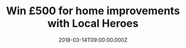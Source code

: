 ---
campaign-uuid: "c-89232165-f51a-4e9d-a55a-1aa23869ef4d"
type: "Preview"
category: "Other"
date: "2018-03-14T09:00:00.000Z"
end-date: "2018-03-22T23:59:00.000Z"
disable-form: false
is_promoted: false
has_entry_page: true
title: "Win £500 for home improvements with Local Heroes"
competition-description: "Planning on making your life BETTER? Put your home improvement\
  \ project in motion by the chance of wining £500 with Local Heroes. Don't miss out\
  \ this great opportunity and make your dream house a reality for you and your loved\
  \ ones. \r\n<p>Click here to get involved.</p>"
hero-header: "Win £500 for home improvements with Local Heroes"
terms-confirmation: "I agree to the competition <a href=\"../etc/localheroes-win-500-pounds-terms-and-conditions.pdf\"\
  \ target=\"_blank\">Terms &amp; Conditions</a> and to create an account with NME\
  \ AAA."
banner-img: "https://assets.expresslyapp.com/asset-b209c887-d7a3-4aba-8c7f-c5c58b2d657c.jpg"
logo-left-href: "https://www.localheroes.com/"
logo-left-image: "https://assets.expresslyapp.com/f30d9143-4bf0-4ebe-a770-328b7f8d908d-thumb.png"
logo-left-title: "Local Heroes"
bg-image-hero: "https://assets.expresslyapp.com/asset-883d056c-e84c-4fc0-b313-7247e9b6331e.jpg"
bg-image-first: "https://assets.expresslyapp.com/asset-1b8d0373-f23f-4c9e-bf03-d6e82a1d7387.jpg"
bg-image-second: "https://assets.expresslyapp.com/asset-88432b87-de93-478d-acd3-7b47948145de.jpg"
section1-content: "<p>Anything needing work at home? Planning a kitchen renovation?\
  \ Or something else? Why not seek for a quality contract from Local Heros? They\
  \ are offering one lucky winner the possibility to get £500! This is your chance\
  \ to get some extra renovation done, and Local Heroes can help you with it.</p>\r\
  \n<p>Local Heroes is a separate business unit that has been set up by British Gas\
  \ to redefine the way that trade related jobs are done around the home.</p>\r\n\
  <p> Built by a mix of people from world class consumer internet companies and experts\
  \ from within British Gas, they understand great online experiences and what’s involved\
  \ in completing professional jobs inside peoples homes.</p>"
section2-content: "<p>Don't miss this great occasion! It's very easy: enter your details,\
  \ choose your desired new home improvement and get a free quote from one of their\
  \ tradesmen. They can give you a free call to help you get through everything you\
  \ need.</p>"
entry-title: "Win £500 for home improvements with Local Heroes"
entry-content: "<p>Planning on renovation projects? Now you have the solution! Win\
  \ £500 for home improvements with Local Heroes.</p> <p> Enter the draw to win localheroes\
  \ by completing the form below before 23.59pm on 14/03/2018.</p>"
entry-extension: "nme/local-heroes-extension.html"
has-winner: false
prize-description: "Win £500 for home improvements with Local Heroes"
---